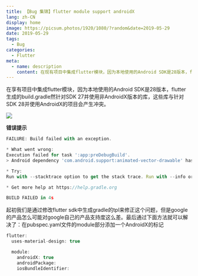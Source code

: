 ```yaml
---
title: 【Bug 集锦】flutter module support androidX
lang: zh-CN
display: home
image: https://picsum.photos/1920/1080/?random&date=2019-05-29
date: 2019-05-29
tags:
  - Bug
categories:
  - Flutter
meta:
  - name: description
    content: 在现有项目中集成flutter模块，因为本地使用的Android SDK是28版本，flutter 生成的build.gradle然针对SDK 27并使用非AndroidX版本的库，这些库与针对SDK 28并使用AndroidX的项目会产生冲突。
---
```


在享有项目中集成flutter模块，因为本地使用的Android SDK是28版本，flutter 生成的build.gradle然针对SDK 27并使用非AndroidX版本的库，这些库与针对SDK 28并使用AndroidX的项目会产生冲突。

<!-- more -->

![](http://ww1.sinaimg.cn/large/006tNc79ly1g3hzoja8ooj318w0qkq7z.jpg)

**错误提示**

```js
FAILURE: Build failed with an exception.

* What went wrong:
Execution failed for task ':app:preDebugBuild'.
> Android dependency 'com.android.support:animated-vector-drawable' has different version for the compile (27.1.1) and runtime (28.0.0) classpath. You should manually set the same version via DependencyResolution

* Try:
Run with --stacktrace option to get the stack trace. Run with --info or --debug option to get more log output. Run with --scan to get full insights.

* Get more help at https://help.gradle.org

BUILD FAILED in 4s
```

起初我们是通过修改flutter sdk中生成gradle的tpl来修正这个问题，但是google的产品怎么可能对google自己的产品支持度这么差。最后通过下面方法就可以解决了：在pubspec.yaml文件的module部分添加一个AndroidX的标记

```js
flutter:
  uses-material-design: true

  module:
    androidX: true
    androidPackage:
    iosBundleIdentifier:
````
